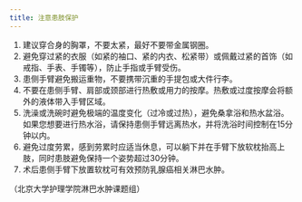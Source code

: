```yaml
---
title: 注意患肢保护
---
```


1. 建议穿合身的胸罩，不要太紧，最好不要带金属钢圈。
2. 避免穿过紧的衣服（如紧的袖口、紧的内衣、松紧带）或佩戴过紧的首饰（如戒指、手表、手镯等），防止手指或手臂受伤。
3. 患侧手臂避免搬运重物，不要携带沉重的手提包或大件行李。
4. 不要在患侧手臂、肩部或颈部进行热敷或用力的按摩。热敷或过度按摩会将额外的液体带入手臂区域。
5. 洗澡或洗碗时避免极端的温度变化（过冷或过热），避免桑拿浴和热水盆浴。如果您想要进行热水浴，请保持患侧手臂远离热水，并将洗浴时间控制在15分钟以内。
6. 避免过度劳累，感到劳累时应适当休息，可以躺下并在手臂下放软枕抬高上肢，同时患肢避免保持一个姿势超过30分钟。
7. 术后患侧手臂下放置软枕可有效预防乳腺癌相关淋巴水肿。

（北京大学护理学院淋巴水肿课题组）
